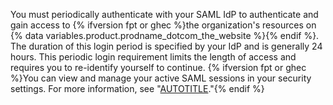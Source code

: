 You must periodically authenticate with your SAML IdP to authenticate and gain access to {% ifversion fpt or ghec %}the organization's resources on {% data variables.product.prodname_dotcom_the_website %}{% endif %}. The duration of this login period is specified by your IdP and is generally 24 hours. This periodic login requirement limits the length of access and requires you to re-identify yourself to continue. {% ifversion fpt or ghec %}You can view and manage your active SAML sessions in your security settings. For more information, see "[AUTOTITLE](/authentication/authenticating-with-saml-single-sign-on/viewing-and-managing-your-active-saml-sessions)."{% endif %}
